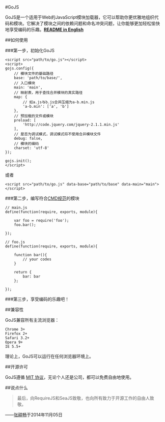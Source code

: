 #GoJS

GoJS是一个适用于Web的JavaScript模块加载器，它可以帮助你更优雅地组织代码和模块。它解决了模块之间的依赖问题和命名冲突问题，让你能够更加轻松愉快地享受编码的乐趣。[**README in English**](https://github.com/Lanfei/GoJS/blob/master/README_EN.md)

##如何使用

###第一步，初始化GoJS

```
<script src="path/to/go.js"></script>
<script>
gojs.config({
	// 模块文件的基础路径
	base: 'path/to/base/',
	// 入口模块
	main: 'main',
	// 映射表，用于查找合并模块的真实路径
	map: {
		// 如a.js与b.js合并压缩为a-b.min.js
		'a-b.min': ['a', 'b']
	},
	// 预加载的文件或模块
	preload: [
		'http://code.jquery.com/jquery-2.1.1.min.js'
	],
	// 是否为调试模式，调试模式将不使用合并模块文件
	debug: false,
	// 模块的编码
	charset: 'utf-8'
});

gojs.init();
</script>
```

或者

```
<script src="path/to/go.js" data-base="path/to/base" data-main="main"></script>
```

###第二步，编写符合[CMD规范](https://github.com/seajs/seajs/issues/242)的模块

```
// main.js
define(function(require, exports, module){

	var foo = require('foo');
	foo.bar();

});

// foo.js
define(function(require, exports, module){
	
	function bar(){
		// your codes
	}

	return {
		bar: bar
	};

});
```

###第三步，享受编码的乐趣吧！

##兼容性

GoJS兼容所有主流浏览器：

```
Chrome 3+
Firefox 2+
Safari 3.2+
Opera 9+
IE 5.5+
```

理论上，GoJS可以运行在任何浏览器环境上。

##开源许可

GoJS遵循 [MIT 协议](https://github.com/Lanfei/GoJS/blob/master/LICENSE)，无论个人还是公司，都可以免费自由地使用。

##说点什么

>最后，向RequireJS和SeaJS致敬，也向所有致力于开源工作的自由人致敬。

——[张耕畅](http://www.clanfei.com/)于2014年11月05日
